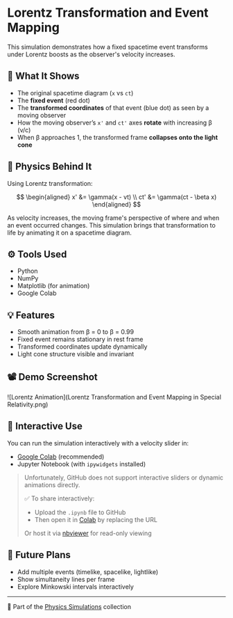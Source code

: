 # Lorentz Transformation and Event Mapping

This simulation demonstrates how a fixed spacetime event transforms under Lorentz boosts as the observer's velocity increases.

## 🔭 What It Shows

- The original spacetime diagram (`x` vs `ct`)
- The **fixed event** (red dot)
- The **transformed coordinates** of that event (blue dot) as seen by a moving observer
- How the moving observer’s `x'` and `ct'` axes **rotate** with increasing β (v/c)
- When β approaches 1, the transformed frame **collapses onto the light cone**

## 📌 Physics Behind It

Using Lorentz transformation:

$$
\begin{aligned}
x' &= \gamma(x - vt) \\
ct' &= \gamma(ct - \beta x)
\end{aligned}
$$

As velocity increases, the moving frame's perspective of where and when an event occurred changes. This simulation brings that transformation to life by animating it on a spacetime diagram.

## ⚙️ Tools Used

- Python  
- NumPy  
- Matplotlib (for animation)  
- Google Colab

## 💡 Features

- Smooth animation from β = 0 to β = 0.99
- Fixed event remains stationary in rest frame
- Transformed coordinates update dynamically
- Light cone structure visible and invariant

## 📽 Demo Screenshot

![Lorentz Animation](Lorentz Transformation and Event Mapping in Special Relativity.png)

## 🔗 Interactive Use

You can run the simulation interactively with a velocity slider in:

- [Google Colab](https://colab.research.google.com/) (recommended)
- Jupyter Notebook (with `ipywidgets` installed)

> Unfortunately, GitHub does not support interactive sliders or dynamic animations directly.
>
> ✅ To share interactively:
> - Upload the `.ipynb` file to GitHub
> - Then open it in [Colab](https://colab.research.google.com/github/yourusername/yourrepo/blob/main/LorentzSimulation.ipynb) by replacing the URL
>
> Or host it via [nbviewer](https://nbviewer.org/) for read-only viewing

## 🧭 Future Plans

- Add multiple events (timelike, spacelike, lightlike)
- Show simultaneity lines per frame
- Explore Minkowski intervals interactively

---

📂 Part of the [Physics Simulations](https://github.com/yourusername/physics-simulations) collection
